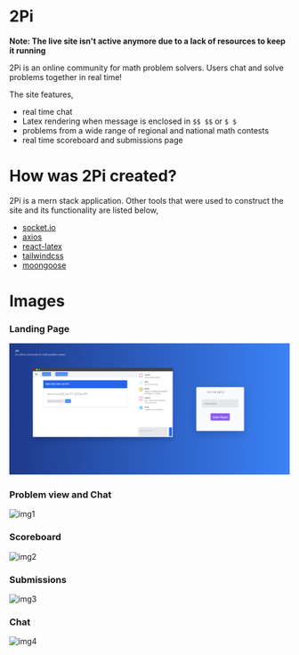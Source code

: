 # 2Pi

**Note: The live site isn't active anymore due to a lack of resources to keep it running**


2Pi is an online community for math problem solvers. Users chat and solve problems together in real time!

The site features,
* real time chat
* Latex rendering when message is enclosed in ```$$ $$``` or ```$ $```
* problems from a wide range of regional and national math contests
* real time scoreboard and submissions page

# How was 2Pi created?
2Pi is a mern stack application. Other tools that were used to construct the site and its functionality are listed below,
* [socket.io](https://socket.io/)
* [axios](https://axios-http.com/)
* [react-latex](https://github.com/zzish/react-latex)
* [tailwindcss](https://tailwindcss.com/)
* [moongoose](https://mongoosejs.com/)

# Images

### Landing Page
<img src="/photos/landingpage.png"></img>

### Problem view and Chat
![img1](https://user-images.githubusercontent.com/55932881/201453800-5bfb6b3f-a1b4-4d1e-8830-5d1a143c1150.png)

### Scoreboard
![img2](https://user-images.githubusercontent.com/55932881/201453820-53bdc10d-2965-4b7f-8181-23296abebd20.png)


### Submissions
![img3](https://user-images.githubusercontent.com/55932881/201453829-83bc4680-f09f-4d07-8fbd-4059449690dd.png)

### Chat
![img4](https://user-images.githubusercontent.com/55932881/201453897-c6b8a4de-aa52-4a3e-b181-2f9ef3c5db00.png)


